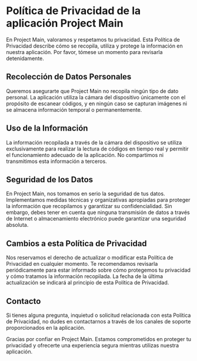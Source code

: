 # Política de Privacidad de la aplicación Project Main

En Project Main, valoramos y respetamos tu privacidad. Esta Política de Privacidad describe cómo se recopila, utiliza y protege la información en nuestra aplicación. Por favor, tómese un momento para revisarla detenidamente.

## Recolección de Datos Personales

Queremos asegurarte que Project Main no recopila ningún tipo de dato personal. La aplicación utiliza la cámara del dispositivo únicamente con el propósito de escanear códigos, y en ningún caso se capturan imágenes ni se almacena información temporal o permanentemente.

## Uso de la Información

La información recopilada a través de la cámara del dispositivo se utiliza exclusivamente para realizar la lectura de códigos en tiempo real y permitir el funcionamiento adecuado de la aplicación. No compartimos ni transmitimos esta información a terceros.

## Seguridad de los Datos

En Project Main, nos tomamos en serio la seguridad de tus datos. Implementamos medidas técnicas y organizativas apropiadas para proteger la información que recopilamos y garantizar su confidencialidad. Sin embargo, debes tener en cuenta que ninguna transmisión de datos a través de Internet o almacenamiento electrónico puede garantizar una seguridad absoluta.

## Cambios a esta Política de Privacidad

Nos reservamos el derecho de actualizar o modificar esta Política de Privacidad en cualquier momento. Te recomendamos revisarla periódicamente para estar informado sobre cómo protegemos tu privacidad y cómo tratamos la información recopilada. La fecha de la última actualización se indicará al principio de esta Política de Privacidad.

## Contacto

Si tienes alguna pregunta, inquietud o solicitud relacionada con esta Política de Privacidad, no dudes en contactarnos a través de los canales de soporte proporcionados en la aplicación.

Gracias por confiar en Project Main. Estamos comprometidos en proteger tu privacidad y ofrecerte una experiencia segura mientras utilizas nuestra aplicación.
